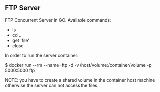 ## FTP Server

FTP Concurrent Server in GO.
Available commands:

- ls
- cd ..
- get 'file'
- close

In order to run the server container:

$ docker run --rm --name=ftp -d -v /host/volume:/container/volume -p 5000:5000 ftp

NOTE: you have to create a shared volume in the container host machine otherwise the server can not access the files.
